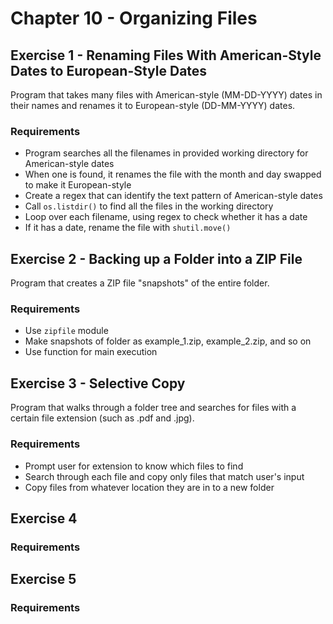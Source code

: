 # Chapter 10 - Organizing Files

## Exercise 1 - Renaming Files With American-Style Dates to European-Style Dates

Program that takes many files with American-style (MM-DD-YYYY) dates in their names and renames it to European-style (DD-MM-YYYY) dates.

### Requirements
- Program searches all the filenames in provided working directory for American-style dates
- When one is found, it renames the file with the month and day swapped to make it European-style
- Create a regex that can identify the text pattern of American-style dates
- Call `os.listdir()` to find all the files in the working directory
- Loop over each filename, using regex to check whether it has a date
- If it has a date, rename the file with `shutil.move()`

## Exercise 2 - Backing up a Folder into a ZIP File

Program that creates a ZIP file "snapshots" of the entire folder.

### Requirements
- Use `zipfile` module
- Make snapshots of folder as example_1.zip, example_2.zip, and so on
- Use function for main execution

## Exercise 3 - Selective Copy

Program that walks through a folder tree and searches for files with a certain file extension (such as .pdf and .jpg).

### Requirements
- Prompt user for extension to know which files to find
- Search through each file and copy only files that match user's input
- Copy files from whatever location they are in to a new folder

## Exercise 4

### Requirements

## Exercise 5

### Requirements